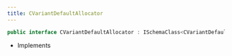 ```yaml
---
title: CVariantDefaultAllocator
---
```


```csharp
public interface CVariantDefaultAllocator : ISchemaClass<CVariantDefaultAllocator>, ISchemaField, ISchemaClass, INativeHandle
```

- Implements

